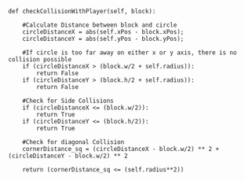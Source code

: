 	def checkCollisionWithPlayer(self, block):
        
        #Calculate Distance between block and circle
        circleDistanceX = abs(self.xPos - block.xPos);
        circleDistanceY = abs(self.yPos - block.yPos);

        #If circle is too far away on either x or y axis, there is no collision possible
        if (circleDistanceX > (block.w/2 + self.radius)):
            return False
        if (circleDistanceY > (block.h/2 + self.radius)):
            return False

        #Check for Side Collisions
        if (circleDistanceX <= (block.w/2)):
            return True
        if (circleDistanceY <= (block.h/2)):
            return True

        #Check for diagonal Collision
        cornerDistance_sq = (circleDistanceX - block.w/2) ** 2 + (circleDistanceY - block.w/2) ** 2
        
        return (cornerDistance_sq <= (self.radius**2))
